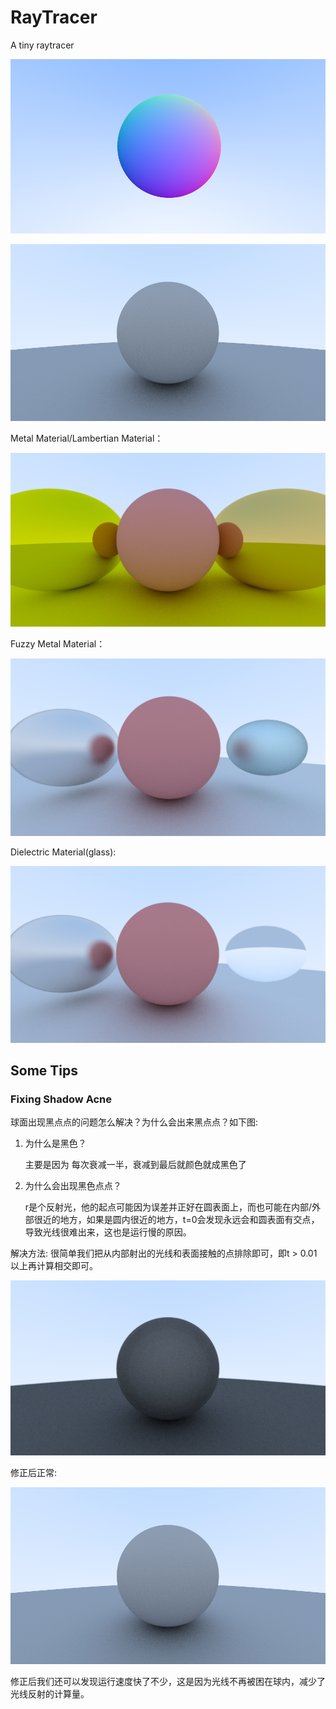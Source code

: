 # RayTracer

A tiny raytracer

![Normal](https://raw.githubusercontent.com/Chillstepp/MyPicBed/master/master/image-20221227174539161.png)



![diffuse](https://raw.githubusercontent.com/Chillstepp/MyPicBed/master/master/%E4%B8%8B%E8%BD%BD.png)

Metal Material/Lambertian Material：

![image-20230214014050843](https://raw.githubusercontent.com/Chillstepp/MyPicBed/master/master/image-20230214014050843.png)

Fuzzy Metal Material：

![image-20230214210411745](https://raw.githubusercontent.com/Chillstepp/MyPicBed/master/master/image-20230214210411745.png)

Dielectric Material(glass): 

![image-20230214234712458](https://raw.githubusercontent.com/Chillstepp/MyPicBed/master/master/image-20230214234712458.png)

## Some Tips

### Fixing Shadow Acne

球面出现黑点点的问题怎么解决？为什么会出来黑点点？如下图: 

1. 为什么是黑色？

   主要是因为 每次衰减一半，衰减到最后就颜色就成黑色了

2. 为什么会出现黑色点点？ 

   r是个反射光，他的起点可能因为误差并正好在圆表面上，而也可能在内部/外部很近的地方，如果是圆内很近的地方，t=0会发现永远会和圆表面有交点，导致光线很难出来，这也是运行慢的原因。

解决方法: 很简单我们把从内部射出的光线和表面接触的点排除即可，即t > 0.01 以上再计算相交即可。

![image-20230212175446861](https://raw.githubusercontent.com/Chillstepp/MyPicBed/master/master/image-20230212175446861.png)

修正后正常:

![diffuse](https://raw.githubusercontent.com/Chillstepp/MyPicBed/master/master/%E4%B8%8B%E8%BD%BD.png)

修正后我们还可以发现运行速度快了不少，这是因为光线不再被困在球内，减少了光线反射的计算量。
